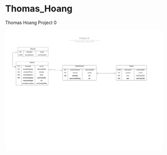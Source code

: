 # Thomas_Hoang
Thomas Hoang Project 0


![Project 0 ERD](https://github.com/200406-java-react-usf/Thomas_Hoang/blob/master/Project%200%20ERD.jpeg)
